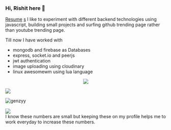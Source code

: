 ### Hi, Rishit here 👋
[Resume](https://resume.io/r/YtPC1xdlT)
[s](https://raw.githubusercontent.com/innng/innng/master/assets/profile.png)
I like to experiment with different backend technologies using javascript, building small projects and surfing github trending page rather than youtube trending page.

Till now I have worked with
- mongodb and firebase as Databases
- express, socket.io and peerjs
- jwt authentication
- image uploading using cloudinary
- linux awesomewm using lua language

<p align="center">
  <img align="center" src="https://i.imgur.com/WtVOjr6.gif">
 </p>


<a align="center">
  <img align="center" src="https://github-readme-stats.vercel.app/api?username=genzyy&hide=prs,issues&theme=dark&include_all_commits=true" />
<a>
 
<p><img align="center" src="https://github-readme-streak-stats.herokuapp.com/?user=genzyy&" alt="genzyy" /></p>
 
  <a>
  <img align="center" src="https://github-readme-stats.vercel.app/api/pin/?username=genzyy&repo=anime-cli&&theme=dark" />
<a>

<br/>
I know these numbers are small but keeping these on my profile helps me to work everyday to increase these numbers.
